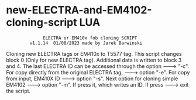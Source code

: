 # new-ELECTRA-and-EM4102-cloning-script LUA

                  ELECTRA or EM410x fob cloning SCRIPT
             v1.1.14  01/08/2023 made by Jarek Barwinski 

   Cloning new ELECTRA tags or EM410x to T5577 tag. This script changes 
   block 0 (Only for new ELECTRA tag). Additional data is written to block 3 
   and 4. The last ELECTRA ID can be accessed through the option ---> "-c". 
   For copy directly from the original ELECTRA tag, ---> option "-e". 
   For copy from input, EM410X ID ---> option "-s". Next option for cloning 
   simple EM4102 ---> option "-m". If press  <enter> it,  which writes an ID. 
   If press <n> ---> exit the script.
